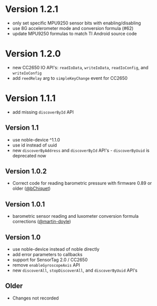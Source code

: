# Version 1.2.1

 * only set specific MPU9250 sensor bits with enabling/disabling
 * use 8G accelerometer mode and conversion formula (#62)
 * update MPU9250 formulas to match TI Android source code

# Version 1.2.0

 * new CC2650 IO API's: ``readIoData``, ``writeIoData``, ``readIoConfig``, and ``writeIoConfig``
 * add ``reedRelay`` arg to ``simpleKeyChange`` event for CC2650

# Version 1.1.1

 * add missing ```discoverById``` API

## Version 1.1

 * use noble-device ^1.1.0
 * use id instead of uuid
 * new ```discoverByAddress``` and ```discoverById``` API's - ```discoverByUuid``` is deprecated now

## Version 1.0.2

 * Correct code for reading barometric pressure with firmware 0.89 or older ([@bChiquet](https://github.com/bChiquet))

## Version 1.0.1

 * barometric sensor reading and luxometer conversion formula corrections ([@martin-doyle](https://github.com/martin-doyle))

## Version 1.0

 * use noble-device instead of noble directly
 * add error parameters to callbacks
 * support for SensorTag 2.0 / CC2650
 * remove ```enableGyroscopeAxis``` API
 * new ```discoverAll```, ```stopDiscoverAll```, and ```discoverByUuid``` API's

## Older

 * Changes not recorded

